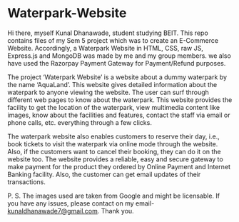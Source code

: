 # Waterpark-Website

Hi there, myself Kunal Dhanawade, student studying BEIT. This repo contains files of my Sem 5 project which was to create an E-Commerce Website. Accordingly, a Waterpark Website in HTML, CSS, raw JS, Express.js and MongoDB was made by me and my group members. we also have used the Razorpay Payment Gateway for Payment/Refund purposes.

The project ‘Waterpark Website’ is a website about a dummy waterpark by the name ‘AquaLand’. This website gives detailed information about the waterpark to anyone viewing the website. The user can surf through different web pages to know about the waterpark. This website provides the facility to get the location of the waterpark, view multimedia content like images, know about the facilities and features, contact the staff via email or phone calls, etc. everything through a few clicks. 

The waterpark website also enables customers to reserve their day, i.e., book tickets to visit the waterpark via online mode through the website. Also, if the customers want to cancel their booking, they can do it on the website too. The website provides a reliable, easy and secure gateway to make payment for the product they ordered by Online Payment and Internet Banking facility. Also, the customer can get email updates of their transactions.

P. S. The images used are taken from Google and might be licensable. If you have any issues, please contact on my email- kunaldhanawade7@gmail.com. Thank you.
